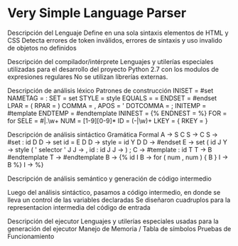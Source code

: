 
Very Simple Language Parser
====

Descripción del Lenguaje
Define en una sola sintaxis elementos de HTML y CSS
Detecta errores de token inválidos, errores de sintaxis y uso invalido de objetos no definidos

Descripción del compilador/intérprete
Lenguajes y utilerías especiales utilizadas para el desarrollo del proyecto
    Python 2.7 con los modulos de expresiones regulares
    No se utilizan librerías externas.

Descripción de análisis léxico
Patrones de construcción
    INISET   =  \#set
    NAMETAG  =  \:
    SET      =  set
    STYLE    =  style
    EQUALS   =  \=
    ENDSET   =  \#endset
    LPAR     =  \(
    RPAR     =  \)
    COMMA    =  \,
    APOS     =  \'
    DOTCOMMA =  \;
    INITEMP  =  \#template
    ENDTEMP  =  \#endtemplate
    ININEST  =  \{\%
    ENDNEST  =  \%\}
    FOR      =  for
    SELE     =  \#|\.\w+
    NUM      =  [1-9][0-9]*
    ID       =  (-|\w)+
    LKEY     =  \{
    RKEY     =  \}

Descripción de análisis sintáctico
    Gramática Formal
    A -> S C
    S -> C
    S -> #set : id D
    D -> set id = E D
    D -> style = id Y D
    D -> #endset
    E -> set ( id J
    Y -> style ( ' selector ' J
    J -> , id : id J
    J -> ) ;
    C -> #template : id T
    T -> B #endtemplate
    T -> #endtemplate
    B -> {% id I
    B -> for ( num , num ) { B }
    I -> B %}
    I -> %}


Descripción de análisis semántico y generación de código intermedio

Luego del análisis sintáctico, pasamos a código intermedio, en donde se lleva un control de las variables declaradas
Se diseñaron cuadruplos para la representacion intermedia del código de entrada


Descripción del ejecutor
Lenguajes y utilerías especiales usadas para la generación del ejecutor
Manejo de Memoria / Tabla de símbolos
Pruebas de Funcionamiento


